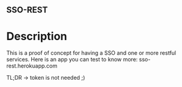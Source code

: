 SSO-REST
------

Description
============

This is a proof of concept for having a SSO and one or more restful services.
Here is an app you can test to know more: sso-rest.herokuapp.com

TL;DR -> token is not needed ;)